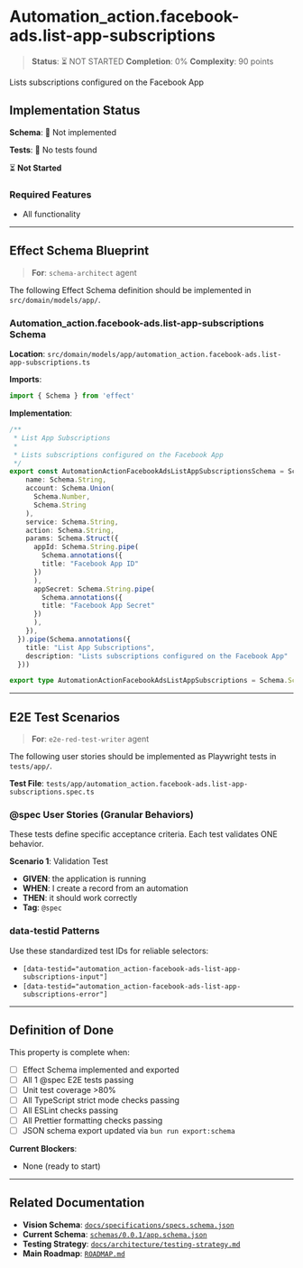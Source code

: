 # Automation_action.facebook-ads.list-app-subscriptions

> **Status**: ⏳ NOT STARTED
> **Completion**: 0%
> **Complexity**: 90 points

Lists subscriptions configured on the Facebook App

## Implementation Status

**Schema**: 🔴 Not implemented

**Tests**: 🔴 No tests found

⏳ **Not Started**

### Required Features

- All functionality

---

## Effect Schema Blueprint

> **For**: `schema-architect` agent

The following Effect Schema definition should be implemented in `src/domain/models/app/`.

### Automation_action.facebook-ads.list-app-subscriptions Schema

**Location**: `src/domain/models/app/automation_action.facebook-ads.list-app-subscriptions.ts`

**Imports**:

```typescript
import { Schema } from 'effect'
```

**Implementation**:

```typescript
/**
 * List App Subscriptions
 * 
 * Lists subscriptions configured on the Facebook App
 */
export const AutomationActionFacebookAdsListAppSubscriptionsSchema = Schema.Struct({
    name: Schema.String,
    account: Schema.Union(
      Schema.Number,
      Schema.String
    ),
    service: Schema.String,
    action: Schema.String,
    params: Schema.Struct({
      appId: Schema.String.pipe(
        Schema.annotations({
        title: "Facebook App ID"
      })
      ),
      appSecret: Schema.String.pipe(
        Schema.annotations({
        title: "Facebook App Secret"
      })
      ),
    }),
  }).pipe(Schema.annotations({
    title: "List App Subscriptions",
    description: "Lists subscriptions configured on the Facebook App"
  }))

export type AutomationActionFacebookAdsListAppSubscriptions = Schema.Schema.Type<typeof AutomationActionFacebookAdsListAppSubscriptionsSchema>
```

---

## E2E Test Scenarios

> **For**: `e2e-red-test-writer` agent

The following user stories should be implemented as Playwright tests in `tests/app/`.

**Test File**: `tests/app/automation_action.facebook-ads.list-app-subscriptions.spec.ts`

### @spec User Stories (Granular Behaviors)

These tests define specific acceptance criteria. Each test validates ONE behavior.

**Scenario 1**: Validation Test

- **GIVEN**: the application is running
- **WHEN**: I create a record from an automation
- **THEN**: it should work correctly
- **Tag**: `@spec`

### data-testid Patterns

Use these standardized test IDs for reliable selectors:

- `[data-testid="automation_action-facebook-ads-list-app-subscriptions-input"]`
- `[data-testid="automation_action-facebook-ads-list-app-subscriptions-error"]`

---

## Definition of Done

This property is complete when:

- [ ] Effect Schema implemented and exported
- [ ] All 1 @spec E2E tests passing
- [ ] Unit test coverage >80%
- [ ] All TypeScript strict mode checks passing
- [ ] All ESLint checks passing
- [ ] All Prettier formatting checks passing
- [ ] JSON schema export updated via `bun run export:schema`

**Current Blockers**:

- None (ready to start)

---

## Related Documentation

- **Vision Schema**: [`docs/specifications/specs.schema.json`](../specs.schema.json)
- **Current Schema**: [`schemas/0.0.1/app.schema.json`](../../schemas/0.0.1/app.schema.json)
- **Testing Strategy**: [`docs/architecture/testing-strategy.md`](../../architecture/testing-strategy.md)
- **Main Roadmap**: [`ROADMAP.md`](../../../ROADMAP.md)
